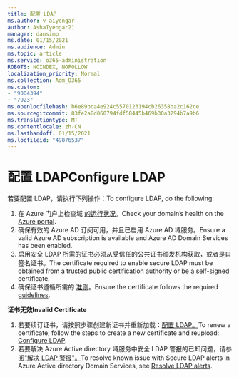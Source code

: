 ```yaml
---
title: 配置 LDAP
ms.author: v-aiyengar
author: AshaIyengar21
manager: dansimp
ms.date: 01/15/2021
ms.audience: Admin
ms.topic: article
ms.service: o365-administration
ROBOTS: NOINDEX, NOFOLLOW
localization_priority: Normal
ms.collection: Adm_O365
ms.custom:
- "9004394"
- "7923"
ms.openlocfilehash: b6e89bca4e924c5570123194cb26358ba2c162ce
ms.sourcegitcommit: 83fe2a8d060794fdf58445b469b30a3294b7a9b6
ms.translationtype: MT
ms.contentlocale: zh-CN
ms.lasthandoff: 01/15/2021
ms.locfileid: "49876537"
---
```

# <a name="configure-ldap"></a><span data-ttu-id="aee0d-102">配置 LDAP</span><span class="sxs-lookup"><span data-stu-id="aee0d-102">Configure LDAP</span></span>

<span data-ttu-id="aee0d-103">若要配置 LDAP，请执行下列操作：</span><span class="sxs-lookup"><span data-stu-id="aee0d-103">To configure LDAP, do the following:</span></span>

1. <span data-ttu-id="aee0d-104">在 Azure 门户上检查域 [的运行状况](https://aka.ms/aadds-health)。</span><span class="sxs-lookup"><span data-stu-id="aee0d-104">Check your domain’s health on the [Azure portal](https://aka.ms/aadds-health).</span></span>
1. <span data-ttu-id="aee0d-105">确保有效的 Azure AD 订阅可用，并且已启用 Azure AD 域服务。</span><span class="sxs-lookup"><span data-stu-id="aee0d-105">Ensure a valid Azure AD subscription is available and Azure AD Domain Services has been enabled.</span></span>
1. <span data-ttu-id="aee0d-106">启用安全 LDAP 所需的证书必须从受信任的公共证书颁发机构获取，或者是自签名证书。</span><span class="sxs-lookup"><span data-stu-id="aee0d-106">The certificate required to enable secure LDAP must be obtained from a trusted public certification authority or be a self-signed certificate.</span></span>
1. <span data-ttu-id="aee0d-107">确保证书遵循所需的 [准则](https://docs.microsoft.com/azure/active-directory-domain-services/active-directory-ds-admin-guide-configure-secure-ldap#requirements-for-the-secure-ldap-certificate)。</span><span class="sxs-lookup"><span data-stu-id="aee0d-107">Ensure the certificate follows the required [guidelines](https://docs.microsoft.com/azure/active-directory-domain-services/active-directory-ds-admin-guide-configure-secure-ldap#requirements-for-the-secure-ldap-certificate).</span></span>

<span data-ttu-id="aee0d-108">**证书无效**</span><span class="sxs-lookup"><span data-stu-id="aee0d-108">**Invalid Certificate**</span></span>
1. <span data-ttu-id="aee0d-109">若要续订证书，请按照步骤创建新证书并重新加载：[配置 LDAP。](https://docs.microsoft.com/azure/active-directory-domain-services/tutorial-configure-ldaps?WT.mc_id=Portal-Microsoft_Azure_Support)</span><span class="sxs-lookup"><span data-stu-id="aee0d-109">To renew a certificate, follow the steps to create a new certificate and reupload: [Configure LDAP](https://docs.microsoft.com/azure/active-directory-domain-services/tutorial-configure-ldaps?WT.mc_id=Portal-Microsoft_Azure_Support).</span></span>
1. <span data-ttu-id="aee0d-110">若要解决 Azure Active directory 域服务中安全 LDAP 警报的已知问题，请参阅["解决 LDAP 警报"。](https://docs.microsoft.com/azure/active-directory-domain-services/alert-ldaps?WT.mc_id=Portal-Microsoft_Azure_Support)</span><span class="sxs-lookup"><span data-stu-id="aee0d-110">To resolve known issue with Secure LDAP alerts in Azure Active directory Domain Services, see [Resolve LDAP alerts](https://docs.microsoft.com/azure/active-directory-domain-services/alert-ldaps?WT.mc_id=Portal-Microsoft_Azure_Support).</span></span>
